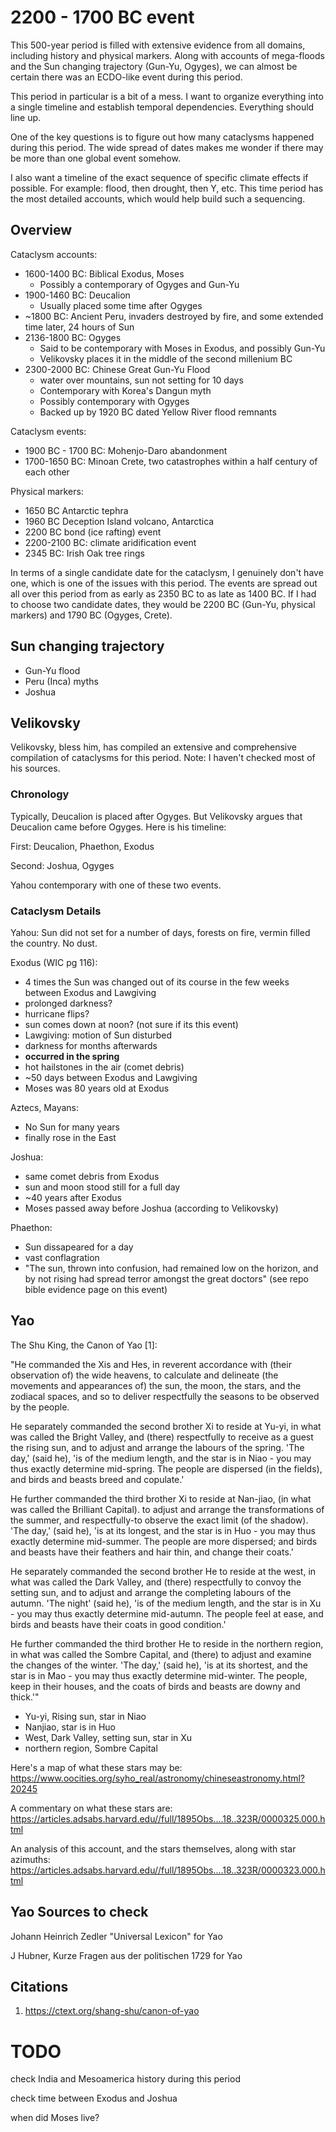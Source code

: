 # 2200 - 1700 BC event

This 500-year period is filled with extensive evidence from all domains, including history and physical markers. Along with accounts of mega-floods and the Sun changing trajectory (Gun-Yu, Ogyges), we can almost be certain there was an ECDO-like event during this period.

This period in particular is a bit of a mess. I want to organize everything into a single timeline and establish temporal dependencies. Everything should line up.

One of the key questions is to figure out how many cataclysms happened during this period. The wide spread of dates makes me wonder if there may be more than one global event somehow.

I also want a timeline of the exact sequence of specific climate effects if possible. For example: flood, then drought, then Y, etc. This time period has the most detailed accounts, which would help build such a sequencing.

## Overview

Cataclysm accounts:
- 1600-1400 BC: Biblical Exodus, Moses
	- Possibly a contemporary of Ogyges and Gun-Yu
- 1900-1460 BC: Deucalion
	- Usually placed some time after Ogyges
- ~1800 BC: Ancient Peru, invaders destroyed by fire, and some extended time later, 24 hours of Sun
- 2136-1800 BC: Ogyges
	- Said to be contemporary with Moses in Exodus, and possibly Gun-Yu
	- Velikovsky places it in the middle of the second millenium BC
- 2300-2000 BC: Chinese Great Gun-Yu Flood
	- water over mountains, sun not setting for 10 days
	- Contemporary with Korea's Dangun myth
	- Possibly contemporary with Ogyges
	- Backed up by 1920 BC dated Yellow River flood remnants

Cataclysm events:
- 1900 BC - 1700 BC: Mohenjo-Daro abandonment
- 1700-1650 BC: Minoan Crete, two catastrophes within a half century of each other

Physical markers:
- 1650 BC Antarctic tephra
- 1960 BC Deception Island volcano, Antarctica
- 2200 BC bond (ice rafting) event
- 2200-2100 BC: climate aridification event
- 2345 BC: Irish Oak tree rings

In terms of a single candidate date for the cataclysm, I genuinely don't have one, which is one of the issues with this period. The events are spread out all over this period from as early as 2350 BC to as late as 1400 BC. If I had to choose two candidate dates, they would be 2200 BC (Gun-Yu, physical markers) and 1790 BC (Ogyges, Crete).

## Sun changing trajectory

- Gun-Yu flood
- Peru (Inca) myths
- Joshua

## Velikovsky

Velikovsky, bless him, has compiled an extensive and comprehensive compilation of cataclysms for this period. Note: I haven't checked most of his sources.

### Chronology

Typically, Deucalion is placed after Ogyges. But Velikovsky argues that Deucalion came before Ogyges. Here is his timeline:

First: Deucalion, Phaethon, Exodus

Second: Joshua, Ogyges

Yahou contemporary with one of these two events.

### Cataclysm Details

Yahou: Sun did not set for a number of days, forests on fire, vermin filled the country. No dust.

Exodus (WIC pg 116):
- 4 times the Sun was changed out of its course in the few weeks between Exodus and Lawgiving
- prolonged darkness?
- hurricane flips?
- sun comes down at noon? (not sure if its this event)
- Lawgiving: motion of Sun disturbed
- darkness for months afterwards
- **occurred in the spring**
- hot hailstones in the air (comet debris)
- ~50 days between Exodus and Lawgiving
- Moses was 80 years old at Exodus

Aztecs, Mayans:
- No Sun for many years
- finally rose in the East

Joshua:
- same comet debris from Exodus
- sun and moon stood still for a full day
- ~40 years after Exodus
- Moses passed away before Joshua (according to Velikovsky)

Phaethon:
- Sun dissapeared for a day
- vast conflagration
- "The sun, thrown into confusion, had remained low on the horizon, and by not rising had spread terror amongst the great doctors" (see repo bible evidence page on this event)

## Yao

The Shu King, the Canon of Yao [1]:

"He commanded the Xis and Hes, in reverent accordance with (their observation of) the wide heavens, to calculate and delineate (the movements and appearances of) the sun, the moon, the stars, and the zodiacal spaces, and so to deliver respectfully the seasons to be observed by the people.

He separately commanded the second brother Xi to reside at Yu-yi, in what was called the Bright Valley, and (there) respectfully to receive as a guest the rising sun, and to adjust and arrange the labours of the spring. 'The day,' (said he), 'is of the medium length, and the star is in Niao - you may thus exactly determine mid-spring. The people are dispersed (in the fields), and birds and beasts breed and copulate.'

He further commanded the third brother Xi to reside at Nan-jiao, (in what was called the Brilliant Capital). to adjust and arrange the transformations of the summer, and respectfully-to observe the exact limit (of the shadow). 'The day,' (said he), 'is at its longest, and the star is in Huo - you may thus exactly determine mid-summer. The people are more dispersed; and birds and beasts have their feathers and hair thin, and change their coats.'

He separately commanded the second brother He to reside at the west, in what was called the Dark Valley, and (there) respectfully to convoy the setting sun, and to adjust and arrange the completing labours of the autumn. 'The night' (said he), 'is of the medium length, and the star is in Xu - you may thus exactly determine mid-autumn. The people feel at ease, and birds and beasts have their coats in good condition.'

He further commanded the third brother He to reside in the northern region, in what was called the Sombre Capital, and (there) to adjust and examine the changes of the winter. 'The day,' (said he), 'is at its shortest, and the star is in Mao - you may thus exactly determine mid-winter. The people, keep in their houses, and the coats of birds and beasts are downy and thick.'"

- Yu-yi, Rising sun, star in Niao
- Nanjiao, star is in Huo
- West, Dark Valley, setting sun, star in Xu
- northern region, Sombre Capital

Here's a map of what these stars may be: https://www.oocities.org/syho_real/astronomy/chineseastronomy.html?20245

A commentary on what these stars are: https://articles.adsabs.harvard.edu//full/1895Obs....18..323R/0000325.000.html

An analysis of this account, and the stars themselves, along with star azimuths: https://articles.adsabs.harvard.edu//full/1895Obs....18..323R/0000323.000.html

## Yao Sources to check

Johann Heinrich Zedler "Universal Lexicon" for Yao

J Hubner, Kurze Fragen aus der politischen 1729 for Yao

## Citations

1. https://ctext.org/shang-shu/canon-of-yao

# TODO

check India and Mesoamerica history during this period

check time between Exodus and Joshua

when did Moses live?